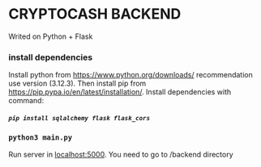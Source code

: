 # CRYPTOCASH BACKEND

Writed on Python + Flask
### install dependencies
Install python from https://www.python.org/downloads/ recommendation use version (3.12.3). Then install pip from https://pip.pypa.io/en/latest/installation/.
Install dependencies with command:
##### `pip install sqlalchemy flask flask_cors`

### `python3 main.py`
Run server in [localhost:5000](http://localhost:5000). You need to go to /backend directory

